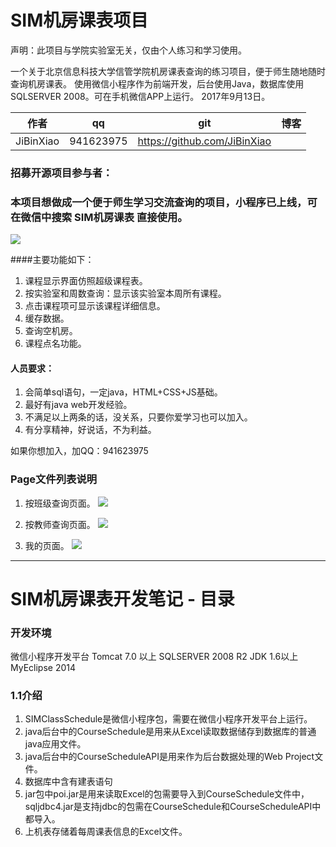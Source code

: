 
# SIM机房课表项目
声明：此项目与学院实验室无关，仅由个人练习和学习使用。

一个关于北京信息科技大学信管学院机房课表查询的练习项目，便于师生随地随时查询机房课表。
使用微信小程序作为前端开发，后台使用Java，数据库使用SQLSERVER 2008。可在手机微信APP上运行。
2017年9月13日。


| 作者   | qq  | git | 博客 |
| :---: | :-: | :-: | :-: |
| JiBinXiao | 941623975 | https://github.com/JiBinXiao |  |

### 招募开源项目参与者：
### 本项目想做成一个便于师生学习交流查询的项目，小程序已上线，可在微信中搜索 SIM机房课表 直接使用。


![](https://github.com/JiBinXiao/SIMSchedule/blob/master/Printscreen/二维码.jpg)

####主要功能如下：
1. 课程显示界面仿照超级课程表。
2. 按实验室和周数查询：显示该实验室本周所有课程。
3. 点击课程项可显示该课程详细信息。
3. 缓存数据。
4. 查询空机房。
5. 课程点名功能。

#### 人员要求：
1. 会简单sql语句，一定java，HTML+CSS+JS基础。
2. 最好有java web开发经验。
3. 不满足以上两条的话，没关系，只要你爱学习也可以加入。
4. 有分享精神，好说话，不为利益。

如果你想加入，加QQ：941623975
### Page文件列表说明

1. 按班级查询页面。
![](https://github.com/JiBinXiao/SIMSchedule/blob/master/Printscreen/classes.gif)


2. 按教师查询页面。
![](https://github.com/JiBinXiao/SIMSchedule/blob/master/Printscreen/teacher.gif)


2. 我的页面。
![](https://github.com/JiBinXiao/SIMSchedule/blob/master/Printscreen/mine.png)




--------------------
# SIM机房课表开发笔记 - 目录

### 开发环境
微信小程序开发平台
Tomcat 7.0 以上
SQLSERVER 2008 R2
JDK 1.6以上
MyEclipse 2014

### 1.1介绍
1. SIMClassSchedule是微信小程序包，需要在微信小程序开发平台上运行。
2. java后台中的CourseSchedule是用来从Excel读取数据储存到数据库的普通java应用文件。
3. java后台中的CourseScheduleAPI是用来作为后台数据处理的Web Project文件。
4. 数据库中含有建表语句
5. jar包中poi.jar是用来读取Excel的包需要导入到CourseSchedule文件中，sqljdbc4.jar是支持jdbc的包需在CourseSchedule和CourseScheduleAPI中都导入。
6. 上机表存储着每周课表信息的Excel文件。